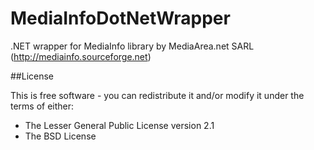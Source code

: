 # MediaInfoDotNetWrapper

.NET wrapper for MediaInfo library by MediaArea.net SARL (http://mediainfo.sourceforge.net)

##License

This is free software - you can redistribute it and/or modify it under the terms of either:

* The Lesser General Public License version 2.1
* The BSD License
